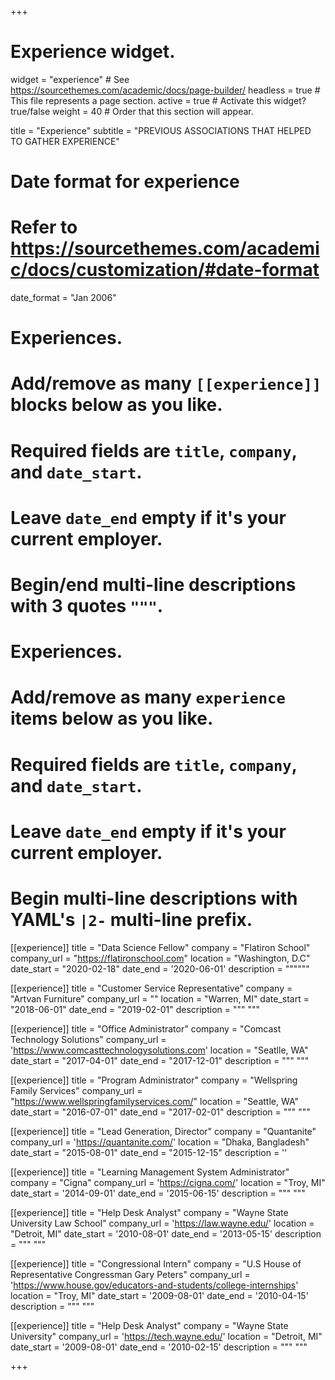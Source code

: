 +++
# Experience widget.
widget = "experience"  # See https://sourcethemes.com/academic/docs/page-builder/
headless = true  # This file represents a page section.
active = true  # Activate this widget? true/false
weight = 40  # Order that this section will appear.

title = "Experience"
subtitle = "PREVIOUS ASSOCIATIONS THAT HELPED TO GATHER EXPERIENCE"

# Date format for experience
#   Refer to https://sourcethemes.com/academic/docs/customization/#date-format
date_format = "Jan 2006"

# Experiences.
#   Add/remove as many `[[experience]]` blocks below as you like.
#   Required fields are `title`, `company`, and `date_start`.
#   Leave `date_end` empty if it's your current employer.
#   Begin/end multi-line descriptions with 3 quotes `"""`.

# Experiences.
#   Add/remove as many `experience` items below as you like.
#   Required fields are `title`, `company`, and `date_start`.
#   Leave `date_end` empty if it's your current employer.
#   Begin multi-line descriptions with YAML's `|2-` multi-line prefix.

 [[experience]]
     title = "Data Science Fellow"
     company = "Flatiron School"
     company_url = "https://flatironschool.com"
     location = "Washington, D.C"
     date_start = "2020-02-18"
     date_end = '2020-06-01'
     description = """"""
         
 [[experience]]
   title = "Customer Service Representative"
   company = "Artvan Furniture"
   company_url = ""
   location = "Warren, MI"
   date_start = "2018-06-01"
   date_end = "2019-02-01"
   description = """ """
   
 [[experience]]
     title = "Office Administrator"
     company = "Comcast Technology Solutions"
     company_url = 'https://www.comcasttechnologysolutions.com'
     location = "Seatlle, WA"
     date_start = "2017-04-01"
     date_end = "2017-12-01"
     description =  """ """
 
 [[experience]]
     title = "Program Administrator"
     company = "Wellspring Family Services"
     company_url = "https://www.wellspringfamilyservices.com/"
     location = "Seattle, WA"
     date_start = "2016-07-01"
     date_end = "2017-02-01"
     description = """ """
 
 [[experience]]
     title = "Lead Generation, Director"
     company = "Quantanite"
     company_url = 'https://quantanite.com/'
     location = "Dhaka, Bangladesh"
     date_start = "2015-08-01"
     date_end = "2015-12-15"
     description = ''

 [[experience]]
   title = "Learning Management System Administrator" 
     company = "Cigna"
     company_url = 'https://cigna.com/'
     location = "Troy, MI"
     date_start = '2014-09-01'
     date_end = '2015-06-15'
     description = """ """
 
 [[experience]]
     title = "Help Desk Analyst"
     company = "Wayne State University Law School" 
     company_url = 'https://law.wayne.edu/'
     location = "Detroit, MI"
     date_start = '2010-08-01'
     date_end = '2013-05-15'
     description = """ """
 
 [[experience]]
     title = "Congressional Intern" 
     company = "U.S House of Representative Congressman Gary Peters"
     company_url = 'https://www.house.gov/educators-and-students/college-internships'
     location = "Troy, MI"
     date_start = '2009-08-01'
     date_end = '2010-04-15'
     description = """ """
 
 [[experience]]
     title = "Help Desk Analyst"
     company = "Wayne State University"
     company_url = 'https://tech.wayne.edu/'
     location = "Detroit, MI"
     date_start = '2009-08-01'
     date_end = '2010-02-15'
     description = """ """

+++
